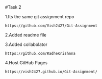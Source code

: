 #Task 2

1.Its the same git assignment repo

```
https://github.com/Vish2427/Git-Assignment

```
2.Added readme file

3.Added collabolator
```
https://github.com/RadheKrishnna
```
4.Host GitHub Pages
```
https://vish2427.github.io/Git-Assignment/
```